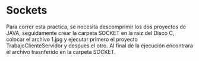 # Sockets
Para correr esta practica, se necesita descomprimir los dos proyectos de JAVA, 
seguidamente crear la carpeta SOCKET en la raiz del Disco C,  colocar el archivo 1.jpg
y ejecutar primero el proyecto TrabajoClienteServidor y despues el otro. 
Al final de la ejecución encontrara el archivo trasnferido en la carpeta SOCKET.
